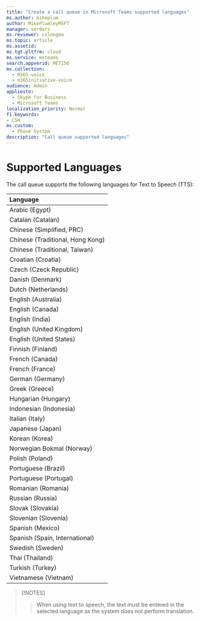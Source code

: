 ```yaml
---
title: "Create a call queue in Microsoft Teams supported languages"
ms.author: mikeplum
author: MikePlumleyMSFT
manager: serdars
ms.reviewer: colongma
ms.topic: article
ms.assetid: 
ms.tgt.pltfrm: cloud
ms.service: msteams
search.appverid: MET150
ms.collection: 
  - M365-voice
  - m365initiative-voice
audience: Admin
appliesto: 
  - Skype for Business
  - Microsoft Teams
localization_priority: Normal
f1.keywords:
- CSH
ms.custom: 
  - Phone System
description: "Call queue supported languages"
--- 
```

# Supported Languages

The call queue supports the following languages for Text to Speech (TTS):

|Language                                |
|:---------------------------------------|
|Arabic (Egypt)                          |
|Catalan (Catalan)	                     |
|Chinese (Simplified, PRC)               |
|Chinese (Traditional, Hong Kong)        |
|Chinese (Traditional, Taiwan)           |
|Croatian (Croatia)                      |
|Czech (Czeck Republic)                  |
|Danish (Denmark)                        |
|Dutch (Netherlands)                     |
|English (Australia)                     |
|English (Canada)                        |
|English (India)                         |
|English (United Kingdom)                |
|English (United States)                 |
|Finnish (Finland)                       |
|French (Canada)                         |
|French (France)                         |
|German (Germany)                        |
|Greek (Greece)                          |
|Hungarian (Hungary)                     |
|Indonesian (Indonesia)                  |
|Italian (Italy)                         |
|Japanese (Japan)                        |
|Korean (Korea)                          |
|Norwegian Bokmal (Norway)               |
|Polish (Poland)                         |
|Portuguese (Brazil)                     |
|Portuguese (Portugal)                   |
|Romanian (Romania)                      |
|Russian (Russia)                        |
|Slovak (Slovakia)                       |
|Slovenian (Slovenia)                    |
|Spanish (Mexico)                        |
|Spanish (Spain, International)          |
|Swedish (Sweden)                        |
|Thai (Thailand)                         |
|Turkish (Turkey)                        |
|Vietnamese (Vietnam)                    |

> [!NOTES]
> > When using text to speech, the text must be entered in the selected language as the system does not perform translation.
